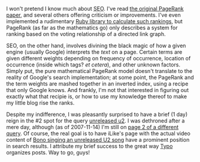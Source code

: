 I won't pretend I know much about <acronym title="Search Engine Optimization">SEO</acronym>.  I've read <a href="http://infolab.stanford.edu/~backrub/google.html">the original PageRank paper</a>, and several others offering criticism or improvements.  I've even implemented a rudimentary <a href="http://rubyforge.org/projects/rubyrank/">Ruby library to calculate such rankings</a>, but PageRank (as far as the mathematics go) only describes a system for ranking based on the voting relationship of a directed link graph.

SEO, on the other hand, involves divining the black magic of how a given engine (usually Google) interprets the <em>text</em> on a page.  Certain terms are given different weights depending on frequency of occurrence, location of occurrence (inside which tags? <em>et cetera</em>), and other unknown factors.  Simply put, the pure mathematical PageRank model doesn't translate to the reality of Google's search implementation; at some point, the PageRank and the term weights are mashed together in an inverted index, using a recipe that only Google knows.  And frankly, I'm not that interested in figuring out exactly what that recipie is, or how to use my knowledge thereof to make my little blog rise the ranks.

Despite my indifference, I was pleasantly surprised to have a brief (1 day) reign in the #2 spot for the query <a href="http://google.com/search?q=unreleased+u2">unreleased u2</a>.  I was dethroned after a mere day, although (as of 2007-11-14) I'm still on <a href="http://www.google.com/search?q=unreleased+u2+wave+of+sorrow&start=10">page 2 of a different query</a>.  Of course, the real goal is to have iLike's page with the actual video content of <a href="http://ilike.com/U2">Bono singing an unreleased U2 song</a> have a prominent position in search results.  I attribute my brief success to the great way <a href="http://typosphere.org/">Typo</a> organizes posts.  Way to go, guys!
